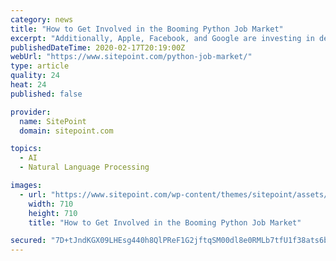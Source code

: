 ```yaml
---
category: news
title: "How to Get Involved in the Booming Python Job Market"
excerpt: "Additionally, Apple, Facebook, and Google are investing in deep reinforcement learning (DRL), and AI-enabled tools are expected to generate nearly $3 trillion in business value by 2021, with the Natural Language Processing (NLP) market alone predicted to reach $22 billion by 2025. With all this, it’s no surprise that top AI specialists are ..."
publishedDateTime: 2020-02-17T20:19:00Z
webUrl: "https://www.sitepoint.com/python-job-market/"
type: article
quality: 24
heat: 24
published: false

provider:
  name: SitePoint
  domain: sitepoint.com

topics:
  - AI
  - Natural Language Processing

images:
  - url: "https://www.sitepoint.com/wp-content/themes/sitepoint/assets/images/icon.web.png"
    width: 710
    height: 710
    title: "How to Get Involved in the Booming Python Job Market"

secured: "7D+tJndKGX09LHEsg440h8QlPReF1G2jftqSM00dl8e0RMLb7tfU1f38ats6bTqtNNnPcirIiBRv/Dgyw5LCcLfw0j/NJU/BjYG3B3PxSuxOTtspYKpH6DHxJfI+NysG/9r+kIJ3vys1yiojyhFT/+iLVfQcD0TgpMtdHRUESZNR8Xv7T6Q26sbYh8szEiX9q6ne+TaRUGB0uSogwLcnIU9WkTTOecAk77boEiG7Un5ETXSDi3ttwqU8qTmGyraUlUhJ808/fQ6XcTZoIDq4zd6wNsps/LQFVaL/210z0IZsh2AtyG8sAEz2rOS27cUa;Hsz+nVomCZa9lBCPddMMSA=="
---
```


